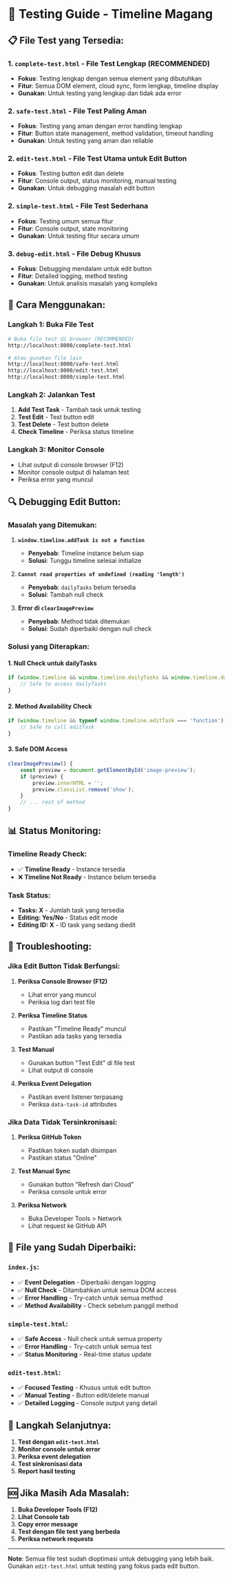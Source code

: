 # 🧪 Testing Guide - Timeline Magang

## 📋 **File Test yang Tersedia:**

### 1. **`complete-test.html`** - File Test Lengkap (RECOMMENDED)
- **Fokus**: Testing lengkap dengan semua element yang dibutuhkan
- **Fitur**: Semua DOM element, cloud sync, form lengkap, timeline display
- **Gunakan**: Untuk testing yang lengkap dan tidak ada error

### 2. **`safe-test.html`** - File Test Paling Aman
- **Fokus**: Testing yang aman dengan error handling lengkap
- **Fitur**: Button state management, method validation, timeout handling
- **Gunakan**: Untuk testing yang aman dan reliable

### 2. **`edit-test.html`** - File Test Utama untuk Edit Button
- **Fokus**: Testing button edit dan delete
- **Fitur**: Console output, status monitoring, manual testing
- **Gunakan**: Untuk debugging masalah edit button

### 2. **`simple-test.html`** - File Test Sederhana
- **Fokus**: Testing umum semua fitur
- **Fitur**: Console output, state monitoring
- **Gunakan**: Untuk testing fitur secara umum

### 3. **`debug-edit.html`** - File Debug Khusus
- **Fokus**: Debugging mendalam untuk edit button
- **Fitur**: Detailed logging, method testing
- **Gunakan**: Untuk analisis masalah yang kompleks

## 🚀 **Cara Menggunakan:**

### **Langkah 1: Buka File Test**
```bash
# Buka file test di browser (RECOMMENDED)
http://localhost:8000/complete-test.html

# Atau gunakan file lain
http://localhost:8000/safe-test.html
http://localhost:8000/edit-test.html
http://localhost:8000/simple-test.html
```

### **Langkah 2: Jalankan Test**
1. **Add Test Task** - Tambah task untuk testing
2. **Test Edit** - Test button edit
3. **Test Delete** - Test button delete
4. **Check Timeline** - Periksa status timeline

### **Langkah 3: Monitor Console**
- Lihat output di console browser (F12)
- Monitor console output di halaman test
- Periksa error yang muncul

## 🔍 **Debugging Edit Button:**

### **Masalah yang Ditemukan:**
1. **`window.timeline.addTask is not a function`**
   - **Penyebab**: Timeline instance belum siap
   - **Solusi**: Tunggu timeline selesai initialize

2. **`Cannot read properties of undefined (reading 'length')`**
   - **Penyebab**: `dailyTasks` belum tersedia
   - **Solusi**: Tambah null check

3. **Error di `clearImagePreview`**
   - **Penyebab**: Method tidak ditemukan
   - **Solusi**: Sudah diperbaiki dengan null check

### **Solusi yang Diterapkan:**

#### **1. Null Check untuk dailyTasks**
```javascript
if (window.timeline && window.timeline.dailyTasks && window.timeline.dailyTasks.length > 0) {
    // Safe to access dailyTasks
}
```

#### **2. Method Availability Check**
```javascript
if (window.timeline && typeof window.timeline.editTask === 'function') {
    // Safe to call editTask
}
```

#### **3. Safe DOM Access**
```javascript
clearImagePreview() {
    const preview = document.getElementById('image-preview');
    if (preview) {
        preview.innerHTML = '';
        preview.classList.remove('show');
    }
    // ... rest of method
}
```

## 📊 **Status Monitoring:**

### **Timeline Ready Check:**
- ✅ **Timeline Ready** - Instance tersedia
- ❌ **Timeline Not Ready** - Instance belum tersedia

### **Task Status:**
- **Tasks: X** - Jumlah task yang tersedia
- **Editing: Yes/No** - Status edit mode
- **Editing ID: X** - ID task yang sedang diedit

## 🐛 **Troubleshooting:**

### **Jika Edit Button Tidak Berfungsi:**

1. **Periksa Console Browser (F12)**
   - Lihat error yang muncul
   - Periksa log dari test file

2. **Periksa Timeline Status**
   - Pastikan "Timeline Ready" muncul
   - Pastikan ada tasks yang tersedia

3. **Test Manual**
   - Gunakan button "Test Edit" di file test
   - Lihat output di console

4. **Periksa Event Delegation**
   - Pastikan event listener terpasang
   - Periksa `data-task-id` attributes

### **Jika Data Tidak Tersinkronisasi:**

1. **Periksa GitHub Token**
   - Pastikan token sudah disimpan
   - Pastikan status "Online"

2. **Test Manual Sync**
   - Gunakan button "Refresh dari Cloud"
   - Periksa console untuk error

3. **Periksa Network**
   - Buka Developer Tools > Network
   - Lihat request ke GitHub API

## 🔧 **File yang Sudah Diperbaiki:**

### **`index.js`:**
- ✅ **Event Delegation** - Diperbaiki dengan logging
- ✅ **Null Check** - Ditambahkan untuk semua DOM access
- ✅ **Error Handling** - Try-catch untuk semua method
- ✅ **Method Availability** - Check sebelum panggil method

### **`simple-test.html`:**
- ✅ **Safe Access** - Null check untuk semua property
- ✅ **Error Handling** - Try-catch untuk semua test
- ✅ **Status Monitoring** - Real-time status update

### **`edit-test.html`:**
- ✅ **Focused Testing** - Khusus untuk edit button
- ✅ **Manual Testing** - Button edit/delete manual
- ✅ **Detailed Logging** - Console output yang detail

## 📝 **Langkah Selanjutnya:**

1. **Test dengan `edit-test.html`**
2. **Monitor console untuk error**
3. **Periksa event delegation**
4. **Test sinkronisasi data**
5. **Report hasil testing**

## 🆘 **Jika Masih Ada Masalah:**

1. **Buka Developer Tools (F12)**
2. **Lihat Console tab**
3. **Copy error message**
4. **Test dengan file test yang berbeda**
5. **Periksa network requests**

---

**Note**: Semua file test sudah dioptimasi untuk debugging yang lebih baik. Gunakan `edit-test.html` untuk testing yang fokus pada edit button. 